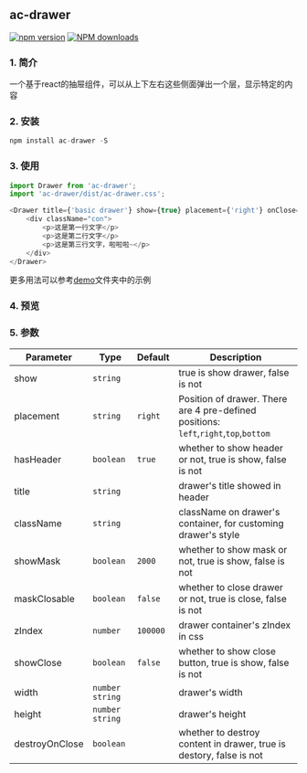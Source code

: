 ## ac-drawer

[![npm version](https://img.shields.io/npm/v/ac-drawer.svg)](https://www.npmjs.com/package/ac-drawer)
[![NPM downloads](http://img.shields.io/npm/dt/ac-drawer.svg?style=flat)](https://npmjs.org/package/ac-drawer)

### 1. 简介

一个基于react的抽屉组件，可以从上下左右这些侧面弹出一个层，显示特定的内容

### 2. 安装

```javascript
npm install ac-drawer -S
```

### 3. 使用
```javascript
import Drawer from 'ac-drawer';
import 'ac-drawer/dist/ac-drawer.css';
```

```javascript
<Drawer title={'basic drawer'} show={true} placement={'right'} onClose={this.fCloseDrawer}>
    <div className="con">
        <p>这是第一行文字</p>
        <p>这是第二行文字</p>
        <p>这是第三行文字，啦啦啦~</p>                                                 
    </div>
</Drawer>
```
更多用法可以参考[demo](./demo/demolist)文件夹中的示例

### 4. 预览


### 5. 参数

Parameter | Type |Default| Description
--------- | ---- | ------|-----------
show | `string` | | true is show drawer, false is not 
placement | `string` | `right` | Position of drawer. There are 4 pre-defined positions: `left`,`right`,`top`,`bottom`
hasHeader | `boolean` | `true` | whether to show header or not, true is show, false is not
title | `string` |  |  drawer's title showed in header
className | `string` | | className on drawer's container, for customing drawer's style
showMask | `boolean` | `2000` | whether to show mask or not, true is show, false is not
maskClosable | `boolean` | `false` |  whether to close drawer or not, true is close, false is not
zIndex | `number` | `100000` | drawer container's zIndex in css
showClose | `boolean`  | `false` | whether to show close button, true is show, false is not
width | `number` `string` |  | drawer's width
height | `number` `string` |  | drawer's height
destroyOnClose | `boolean` |  | whether to destroy content in drawer, true is destory, false is not


